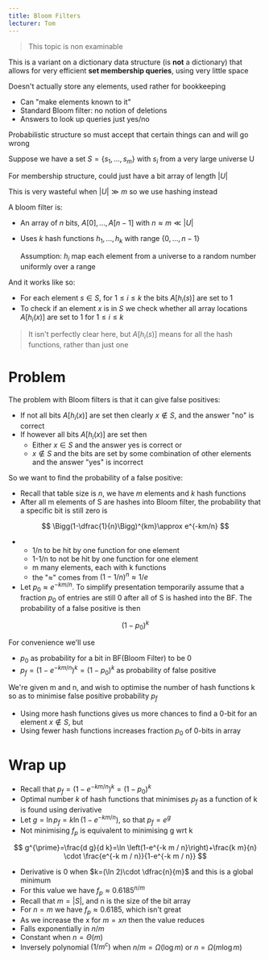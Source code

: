 ```yaml
---
title: Bloom Filters
lecturer: Tom
---
```


> This topic is non examinable

This is a variant on a dictionary data structure (is **not** a dictionary) that allows for very efficient **set membership queries**, using very little space

Doesn't actually store any elements, used rather for bookkeeping

-   Can "make elements known to it"
-   Standard Bloom filter: no notion of deletions
-   Answers to look up queries just yes/no

Probabilistic structure so must accept that certain things can and will go wrong

Suppose we have a set $S=\{s_1,...,s_m\}$ with $s_i$ from a very large universe U

For membership structure, could just have a bit array of length $|U|$

This is very wasteful when $|U|\gg m$ so we use hashing instead

A bloom filter is:

-   An array of $n$ bits, $A[0],...,A[n-1]$ with $n\approx m \ll |U|$
-   Uses $k$ hash functions $h_1,...,h_k$ with range $\{0,...,n-1\}$

    Assumption: $h_i$ map each element from a universe to a random number uniformly over a range

And it works like so:

-   For each element $s\in S$, for $1\leqslant i\leqslant k$ the bits $A[h_i(s)]$ are set to 1
-   To check if an element $x$ is in $S$ we check whether all array locations $A[h_i(x)]$ are set to 1 for $1\leqslant i \leqslant k$

> It isn't perfectly clear here, but $A[h_i(s)]$ means for all the hash functions, rather than just one

# Problem

The problem with Bloom filters is that it can give false positives:

-   If not all bits $A[h_i(x)]$ are set then clearly $x\not\in S$, and the answer "no" is correct
-   If however all bits $A[h_i(x)]$ are set then
    -   Either $x\in S$ and the answer yes is correct or
    -   $x\not\in S$ and the bits are set by some combination of other elements and the answer "yes" is incorrect

So we want to find the probability of a false positive:

-   Recall that table size is $n$, we have $m$ elements and $k$ hash functions
-   After all m elements of S are hashes into Bloom filter, the probability that a specific bit is still zero is

$$
\Bigg(1-\dfrac{1}{n}\Bigg)^{km}\approx e^{-km/n}
$$

-   -   1/n to be hit by one function for one element
    -   1-1/n to not be hit by one function for one element
    -   m many elements, each with k functions
    -   the "$\approx$" comes from $(1-1/n)^n\approx 1/e$
-   Let $p_0\approx e^{-km/n}$. To simplify presentation temporarily assume that a fraction $p_0$ of entries are still 0 after all of S is hashed into the BF. The probability of a false positive is then

$$
(1-p_0)^k
$$

For convenience we'll use

-   $p_0$ as probability for a bit in BF(Bloom Filter) to be 0
-   $p_f=(1-e^{-km/n})^k=(1-p_0)^k$ as probability of false positive

We're given m and n, and wish to optimise the number of hash functions k so as to minimise false positive probability $p_f$

-   Using more hash functions gives us more chances to find a 0-bit for an element $x\notin S$, but
-   Using fewer hash functions increases fraction $p_0$ of 0-bits in array

# Wrap up

-   Recall that $p_f=(1-e^{-km/n})^k=(1-p_0)^k$
-   Optimal number $k$ of hash functions that minimises $p_f$ as a function of k is found using derivative
-   Let $g=\ln p_f = k\ln(1-e^{-km/n})$, so that $p_f=e^g$
-   Not minimising $f_p$ is equivalent to minimising g wrt k

$$
g^{\prime}=\frac{d g}{d k}=\ln \left(1-e^{-k m / n}\right)+\frac{k m}{n} \cdot \frac{e^{-k m / n}}{1-e^{-k m / n}}
$$

-   Derivative is 0 when $k=(\ln 2)\cdot \dfrac{n}{m}$ and this is a global minimum
-   For this value we have $f_p\approx0.6185^{n/m}$
-   Recall that $m=|S|$, and n is the size of the bit array
-   For $n=m$ we have $f_p\approx 0.6185$, which isn't great
-   As we increase the x for $m=xn$ then the value reduces
-   Falls exponentially in $n/m$
-   Constant when $n=\Theta(m)$
-   Inversely polynomial $(1/m^c)$ when $n/m=\Omega(\log m)$ or $n=\Omega(m\log m)$
